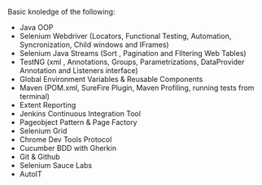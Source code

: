 Basic knoledge of the following:

- Java OOP
- Selenium Webdriver (Locators, Functional Testing, Automation, Syncronization, Child windows and IFrames)
- Selenium Java Streams (Sort , Pagination and FIltering Web Tables)
- TestNG (xml , Annotations, Groups, Parametrizations, DataProvider Annotation and Listeners interface)
- Global Environment Variables & Reusable Components
- Maven (POM.xml, SureFire Plugin, Maven Profiling, running tests from terminal)
- Extent Reporting
- Jenkins Continuous Integration Tool
- Pageobject Pattern & Page Factory
- Selenium Grid
- Chrome Dev Tools Protocol
- Cucumber BDD with Gherkin
- Git & Github
- Selenium Sauce Labs
- AutoIT
